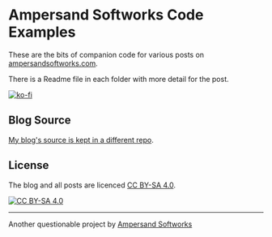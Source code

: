 # Ampersand Softworks Code Examples

These are the bits of companion code for various posts on [ampersandsoftworks.com](https://ampersandsoftworks.com).

There is a Readme file in each folder with more detail for the post.

[![ko-fi](https://ko-fi.com/img/githubbutton_sm.svg)](https://ko-fi.com/Q5Q6BLZHQ)

## Blog Source

[My blog's source is kept in a different repo](https://github.com/brettohland/ampersandsoftworks.com).

## License

The blog and all posts are licenced [CC BY-SA 4.0](https://creativecommons.org/licenses/by-sa/4.0/).

[![CC BY-SA 4.0](https://licensebuttons.net/l/by-sa/4.0/88x31.png)](https://creativecommons.org/licenses/by-sa/4.0/)

---

Another questionable project by [Ampersand Softworks](https://ampersandsoftworks.com)
